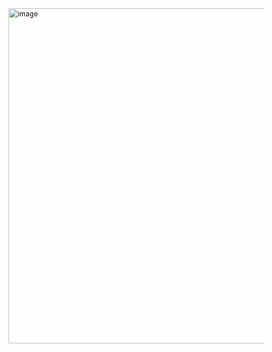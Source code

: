 <img width="800" height="661" alt="image" src="https://github.com/user-attachments/assets/dd39a949-6d35-440c-a956-bc6a43a41c68" />

